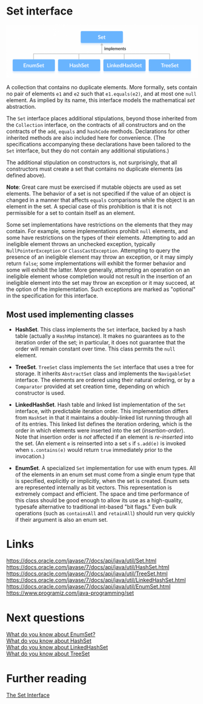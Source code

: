 # Set interface
![](./res/java_set_implementation.png "Set implementation")

A collection that contains no duplicate elements. More formally, sets contain no pair of elements `e1` and `e2` such that `e1.equals(e2)`, and at most one `null` element. As implied by its name, this interface models the mathematical *set* abstraction.

The `Set` interface places additional stipulations, beyond those inherited from the `Collection` interface, on the contracts of all constructors and on the contracts of the `add`, `equals` and `hashCode` methods. Declarations for other inherited methods are also included here for convenience. (The specifications accompanying these declarations have been tailored to the `Set` interface, but they do not contain any additional stipulations.)

The additional stipulation on constructors is, not surprisingly, that all constructors must create a set that contains no duplicate elements (as defined above).

**Note**: Great care must be exercised if mutable objects are used as set elements. The behavior of a set is not specified if the value of an object is changed in a manner that affects `equals` comparisons while the object is an element in the set. A special case of this prohibition is that it is not permissible for a set to contain itself as an element.

Some set implementations have restrictions on the elements that they may contain. For example, some implementations prohibit `null` elements, and some have restrictions on the types of their elements. Attempting to add an ineligible element throws an unchecked exception, typically `NullPointerException` or `ClassCastException`. Attempting to query the presence of an ineligible element may throw an exception, or it may simply return `false`; some implementations will exhibit the former behavior and some will exhibit the latter. More generally, attempting an operation on an ineligible element whose completion would not result in the insertion of an ineligible element into the set may throw an exception or it may succeed, at the option of the implementation. Such exceptions are marked as "optional" in the specification for this interface.

## Most used implementing classes
- **HashSet**. This class implements the `Set` interface, backed by a hash table (actually a `HashMap` instance). It makes no guarantees as to the iteration order of the set; in particular, it does not guarantee that the order will remain constant over time. This class permits the `null` element.

- **TreeSet**. `TreeSet` class implements the `Set` interface that uses a tree for storage. It inherits `AbstractSet` class and implements the `NavigableSet` interface. The elements are ordered using their natural ordering, or by a `Comparator` provided at set creation time, depending on which constructor is used.

- **LinkedHashSet**. Hash table and linked list implementation of the `Set` interface, with predictable iteration order. This implementation differs from `HashSet` in that it maintains a doubly-linked list running through all of its entries. This linked list defines the iteration ordering, which is the order in which elements were inserted into the set (*insertion-order*). Note that insertion order is *not* affected if an element is *re-inserted* into the set. (An element `e` is reinserted into a set `s` if `s.add(e)` is invoked when `s.contains(e)` would return `true` immediately prior to the invocation.)

- **EnumSet**. A specialized `Set` implementation for use with enum types. All of the elements in an enum set must come from a single enum type that is specified, explicitly or implicitly, when the set is created. Enum sets are represented internally as bit vectors. This representation is extremely compact and efficient. The space and time performance of this class should be good enough to allow its use as a high-quality, typesafe alternative to traditional int-based "bit flags." Even bulk operations (such as `containsAll` and `retainAll`) should run very quickly if their argument is also an enum set.

# Links
https://docs.oracle.com/javase/7/docs/api/java/util/Set.html  
https://docs.oracle.com/javase/7/docs/api/java/util/HashSet.html  
https://docs.oracle.com/javase/7/docs/api/java/util/TreeSet.html  
https://docs.oracle.com/javase/7/docs/api/java/util/LinkedHashSet.html  
https://docs.oracle.com/javase/7/docs/api/java/util/EnumSet.html  
https://www.programiz.com/java-programming/set

# Next questions
[What do you know about EnumSet?](https://github.com/Kirchhoff-/Android-Interview-Questions/blob/master/Java/What%20do%20you%20know%20about%20EnumSet.md)  
[What do you know about HashSet](https://github.com/Kirchhoff-/Android-Interview-Questions/blob/master/Java/What%20do%20you%20know%20about%20HashSet.md)  
[What do you know about LinkedHashSet](https://github.com/Kirchhoff-/Android-Interview-Questions/blob/master/Java/What%20do%20you%20know%20about%20LinkedHashSet.md)  
[What do you know about TreeSet](https://github.com/Kirchhoff-/Android-Interview-Questions/blob/master/Java/What%20do%20you%20know%20about%20TreeSet.md)

# Further reading
[The Set Interface](https://docs.oracle.com/javase/tutorial/collections/interfaces/set.html)
